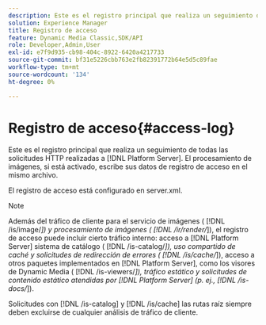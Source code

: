 ```yaml
---
description: Este es el registro principal que realiza un seguimiento de todas las solicitudes HTTP realizadas a [!DNL Platform Server]. El procesamiento de imágenes, si está activado, escribe sus datos de registro de acceso en el mismo archivo.
solution: Experience Manager
title: Registro de acceso
feature: Dynamic Media Classic,SDK/API
role: Developer,Admin,User
exl-id: e7f9d935-cb98-404c-8922-6420a4217733
source-git-commit: bf31e5226cbb763e2fb82391772b64e5d5c89fae
workflow-type: tm+mt
source-wordcount: '134'
ht-degree: 0%

---
```


# Registro de acceso{#access-log}

Este es el registro principal que realiza un seguimiento de todas las solicitudes HTTP realizadas a [!DNL Platform Server]. El procesamiento de imágenes, si está activado, escribe sus datos de registro de acceso en el mismo archivo.

El registro de acceso está configurado en server.xml.

>[!NOTE]
>
>Además del tráfico de cliente para el servicio de imágenes ( [!DNL /is/image/*]) y procesamiento de imágenes ( [!DNL /ir/render/*]), el registro de acceso puede incluir cierto tráfico interno: acceso a [!DNL Platform Server] sistema de catálogo ( [!DNL /is-catalog/*]), uso compartido de caché y solicitudes de redirección de errores ( [!DNL /is/cache/*]), acceso a otros paquetes implementados en [!DNL Platform Server], como los visores de Dynamic Media ( [!DNL /is-viewers/*]), tráfico estático y solicitudes de contenido estático atendidas por [!DNL Platform Server] (p. ej., [!DNL /is-docs/*]).

Solicitudes con [!DNL /is-catalog] y [!DNL /is/cache] las rutas raíz siempre deben excluirse de cualquier análisis de tráfico de cliente.
